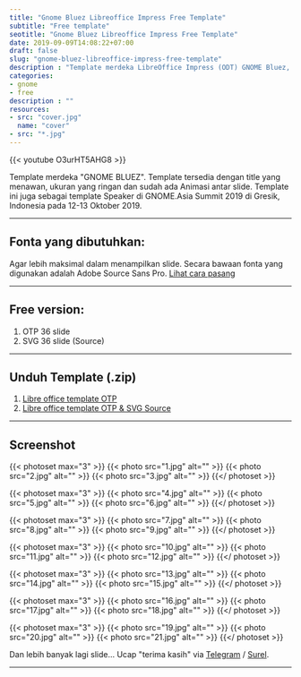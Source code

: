 ```yaml
---
title: "Gnome Bluez Libreoffice Impress Free Template"
subtitle: "Free template"
seotitle: "Gnome Bluez Libreoffice Impress Free Template"
date: 2019-09-09T14:08:22+07:00
draft: false
slug: "gnome-bluez-libreoffice-impress-free-template"
description : "Template merdeka LibreOffice Impress (ODT) GNOME Bluez, template yang digunakan oleh speaker GNOME.Asia Summit 2019"
categories:
- gnome
- free
description : ""
resources:
- src: "cover.jpg"
  name: "cover"
- src: "*.jpg"
---
```


<div>{{< youtube O3urHT5AHG8 >}}</div>

Template merdeka "GNOME BLUEZ". Template tersedia dengan title yang menawan, ukuran yang ringan dan sudah ada Animasi antar slide. Template ini juga sebagai template Speaker di GNOME.Asia Summit 2019 di Gresik, Indonesia pada 12-13 Oktober 2019.

***

## **Fonta yang dibutuhkan:**

Agar lebih maksimal dalam menampilkan slide. Secara bawaan fonta yang digunakan adalah Adobe Source Sans Pro. [Lihat cara pasang](/cara-pasang-adobe-source-sans-pro)

***

## **Free version:**

1. OTP 36 slide
2. SVG 36 slide (Source)

***

## **Unduh Template (.zip)**

1. [Libre office template OTP](https://gitlab.com/hervyqa/gnome-bluez/uploads/31250f76a3675c4088029c4287ae2498/gnome-bluez-template-v1.0.0.zip)
2. [Libre office template OTP & SVG Source](https://gitlab.com/hervyqa/gnome-bluez/uploads/5b93d2502e16e1120b66ed993044699f/gnome-bluez-source-v1.0.0.zip)

***

## **Screenshot**

{{< photoset max="3" >}}
  {{< photo src="1.jpg" alt="" >}}
  {{< photo src="2.jpg" alt="" >}}
  {{< photo src="3.jpg" alt="" >}}
{{</ photoset >}}

{{< photoset max="3" >}}
  {{< photo src="4.jpg" alt="" >}}
  {{< photo src="5.jpg" alt="" >}}
  {{< photo src="6.jpg" alt="" >}}
{{</ photoset >}}

{{< photoset max="3" >}}
  {{< photo src="7.jpg" alt="" >}}
  {{< photo src="8.jpg" alt="" >}}
  {{< photo src="9.jpg" alt="" >}}
{{</ photoset >}}

{{< photoset max="3" >}}
  {{< photo src="10.jpg" alt="" >}}
  {{< photo src="11.jpg" alt="" >}}
  {{< photo src="12.jpg" alt="" >}}
{{</ photoset >}}

{{< photoset max="3" >}}
  {{< photo src="13.jpg" alt="" >}}
  {{< photo src="14.jpg" alt="" >}}
  {{< photo src="15.jpg" alt="" >}}
{{</ photoset >}}

{{< photoset max="3" >}}
  {{< photo src="16.jpg" alt="" >}}
  {{< photo src="17.jpg" alt="" >}}
  {{< photo src="18.jpg" alt="" >}}
{{</ photoset >}}

{{< photoset max="3" >}}
  {{< photo src="19.jpg" alt="" >}}
  {{< photo src="20.jpg" alt="" >}}
  {{< photo src="21.jpg" alt="" >}}
{{</ photoset >}}

Dan lebih banyak lagi slide... Ucap "terima kasih" via [Telegram](https://t.me/hervyqa) / [Surel](mailto:hervyqa@gmail.com).

***
